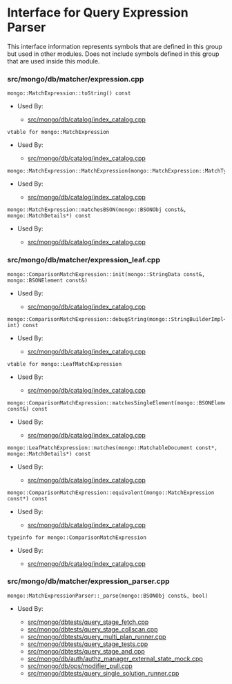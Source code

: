 
# Interface for Query Expression Parser
This interface information represents symbols that are defined in this group but used in other modules.  Does not include symbols defined in this group that are used inside this module.

### src/mongo/db/matcher/expression.cpp

<div></div>

    mongo::MatchExpression::toString() const

- Used By:

    - [src/mongo/db/catalog/index\_catalog.cpp](../../../../storage/storage\_layer\_structure)

<div></div>

    vtable for mongo::MatchExpression

- Used By:

    - [src/mongo/db/catalog/index\_catalog.cpp](../../../../storage/storage\_layer\_structure)

<div></div>

    mongo::MatchExpression::MatchExpression(mongo::MatchExpression::MatchType)

- Used By:

    - [src/mongo/db/catalog/index\_catalog.cpp](../../../../storage/storage\_layer\_structure)

<div></div>

    mongo::MatchExpression::matchesBSON(mongo::BSONObj const&, mongo::MatchDetails*) const

- Used By:

    - [src/mongo/db/catalog/index\_catalog.cpp](../../../../storage/storage\_layer\_structure)

### src/mongo/db/matcher/expression\_leaf.cpp

<div></div>

    mongo::ComparisonMatchExpression::init(mongo::StringData const&, mongo::BSONElement const&)

- Used By:

    - [src/mongo/db/catalog/index\_catalog.cpp](../../../../storage/storage\_layer\_structure)

<div></div>

    mongo::ComparisonMatchExpression::debugString(mongo::StringBuilderImpl<mongo::TrivialAllocator>&, int) const

- Used By:

    - [src/mongo/db/catalog/index\_catalog.cpp](../../../../storage/storage\_layer\_structure)

<div></div>

    vtable for mongo::LeafMatchExpression

- Used By:

    - [src/mongo/db/catalog/index\_catalog.cpp](../../../../storage/storage\_layer\_structure)

<div></div>

    mongo::ComparisonMatchExpression::matchesSingleElement(mongo::BSONElement const&) const

- Used By:

    - [src/mongo/db/catalog/index\_catalog.cpp](../../../../storage/storage\_layer\_structure)

<div></div>

    mongo::LeafMatchExpression::matches(mongo::MatchableDocument const*, mongo::MatchDetails*) const

- Used By:

    - [src/mongo/db/catalog/index\_catalog.cpp](../../../../storage/storage\_layer\_structure)

<div></div>

    mongo::ComparisonMatchExpression::equivalent(mongo::MatchExpression const*) const

- Used By:

    - [src/mongo/db/catalog/index\_catalog.cpp](../../../../storage/storage\_layer\_structure)

<div></div>

    typeinfo for mongo::ComparisonMatchExpression

- Used By:

    - [src/mongo/db/catalog/index\_catalog.cpp](../../../../storage/storage\_layer\_structure)

### src/mongo/db/matcher/expression\_parser.cpp

<div></div>

    mongo::MatchExpressionParser::_parse(mongo::BSONObj const&, bool)

- Used By:

    - [src/mongo/dbtests/query\_stage\_fetch.cpp](../../../../tests/unit\_tests)
    - [src/mongo/dbtests/query\_stage\_collscan.cpp](../../../../tests/unit\_tests)
    - [src/mongo/dbtests/query\_multi\_plan\_runner.cpp](../../../../tests/unit\_tests)
    - [src/mongo/dbtests/query\_stage\_tests.cpp](../../../../tests/unit\_tests)
    - [src/mongo/dbtests/query\_stage\_and.cpp](../../../../tests/unit\_tests)
    - [src/mongo/db/auth/authz\_manager\_external\_state\_mock.cpp](../../../../security/authorization)
    - [src/mongo/db/ops/modifier\_pull.cpp](../../../../queries/update\_system)
    - [src/mongo/dbtests/query\_single\_solution\_runner.cpp](../../../../tests/unit\_tests)
